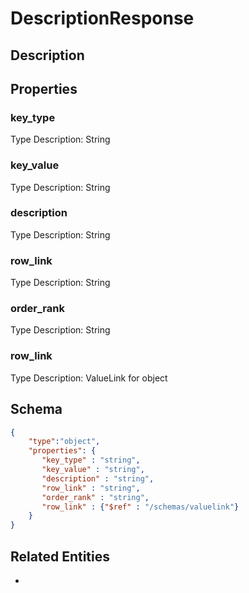# DescriptionResponse
## Description

## Properties
### key_type


Type Description: String
### key_value


Type Description: String
### description


Type Description: String
### row_link


Type Description: String
### order_rank


Type Description: String
### row_link


Type Description: ValueLink for object

## Schema
```json
{
    "type":"object",
    "properties": {
       "key_type" : "string",
       "key_value" : "string",
       "description" : "string",
       "row_link" : "string",
       "order_rank" : "string",
       "row_link" : {"$ref" : "/schemas/valuelink"}
    }
}
```

## Related Entities
- [](.md)

